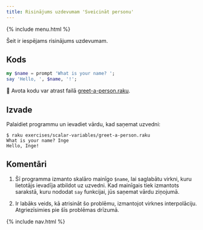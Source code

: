 ```yaml
---
title: Risinājums uzdevumam 'Sveicināt personu'
---
```


{% include menu.html %}

Šeit ir iespējams risinājums uzdevumam.

## Kods

```raku
my $name = prompt 'What is your name? ';
say 'Hello, ', $name, '!';
```

🦋 Avota kodu var atrast failā [greet-a-person.raku](https://github.com/ash/raku-course/blob/master/exercises/scalar-variables/greet-a-person.raku).

## Izvade

Palaidiet programmu un ievadiet vārdu, kad saņemat uzvedni:

```console
$ raku exercises/scalar-variables/greet-a-person.raku 
What is your name? Inge
Hello, Inge!
```

## Komentāri

1. Šī programma izmanto skalāro mainīgo `$name`, lai saglabātu virkni, kuru lietotājs ievadīja atbildot uz uzvedni. Kad mainīgais tiek izmantots sarakstā, kuru nododat `say` funkcijai, jūs saņemat vārdu ziņojumā.

1. Ir labāks veids, kā atrisināt šo problēmu, izmantojot virknes interpolāciju. Atgriezīsimies pie šīs problēmas drīzumā.

{% include nav.html %}